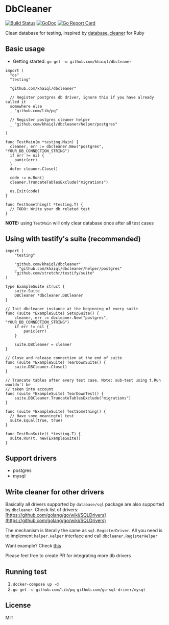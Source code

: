 # DbCleaner

[![Build Status](https://travis-ci.org/khaiql/dbcleaner.svg?branch=master)](https://travis-ci.org/khaiql/dbcleaner) [![GoDoc](https://godoc.org/github.com/khaiql/dbcleaner?status.svg)](https://godoc.org/github.com/khaiql/dbcleaner) [![Go Report Card](https://goreportcard.com/badge/github.com/khaiql/dbcleaner)](https://goreportcard.com/report/github.com/khaiql/dbcleaner)

Clean database for testing, inspired by [database_cleaner](https://github.com/DatabaseCleaner/database_cleaner) for Ruby

## Basic usage

* Getting started: `go get -u github.com/khaiql/dbcleaner`

```
import (
  "os"
  "testing"

  "github.com/khaiql/dbcleaner"

  // Register postgres db driver, ignore this if you have already called it
  somewhere else
  _ "github.com/lib/pq"

  // Register postgres cleaner helper
  _ "github.com/khaiql/dbcleaner/helper/postgres"

)

func TestMain(m *testing.Main) {
  cleaner, err := dbcleaner.New("postgres", "YOUR_DB_CONNECTION_STRING")
  if err != nil {
    panic(err)
  }
  defer cleaner.Close()

  code := m.Run()
  cleaner.TruncateTablesExclude("migrations")

  os.Exit(code)
}

func TestSomething(t *testing.T) {
  // TODO: Write your db related test
}
```

**NOTE:** using `TestMain` will only clear database once after all test cases

## Using with testify's suite (recommended)

```
import (
	"testing"

	"github.com/khaiql/dbcleaner"
	_ "github.com/khaiql/dbcleaner/helper/postgres"
	"github.com/stretchr/testify/suite"
)

type ExampleSuite struct {
	suite.Suite
	DBCleaner *dbcleaner.DBCleaner
}

// Init dbcleaner instance at the beginning of every suite
func (suite *ExampleSuite) SetupSuite() {
	cleaner, err := dbcleaner.New("postgres", "YOUR_DB_CONNECTION_STRING")
	if err != nil {
		panic(err)
	}

	suite.DBCleaner = cleaner
}

// Close and release connection at the end of suite
func (suite *ExampleSuite) TearDownSuite() {
	suite.DBCleaner.Close()
}

// Truncate tables after every test case. Note: sub-test using t.Run wouldn't be
// taken into account
func (suite *ExampleSuite) TearDownTest() {
	suite.DBCleaner.TruncateTablesExclude("migrations")
}

func (suite *ExampleSuite) TestSomething() {
  // Have some meaningful test
  suite.Equal(true, true)
}

func TestRunSuite(t *testing.T) {
  suite.Run(t, new(ExampleSuite))
}
```

## Support drivers

* postgres
* mysql

## Write cleaner for other drivers

Basically all drivers supported by `database/sql` package are also supported by
`dbcleaner`. Check list of drivers:
[https://github.com/golang/go/wiki/SQLDrivers](https://github.com/golang/go/wiki/SQLDrivers)

The mechanism is literally the same as `sql.RegisterDriver`. All you need is to
implement `helper.Helper` interface and call `dbcleaner.RegisterHelper`

Want example? Check [this](https://github.com/khaiql/dbcleaner/tree/master/helper/pq)

Please feel free to create PR for integrating more db drivers

## Running test

1. `docker-compose up -d`
1. `go get -u github.com/lib/pq github.com/go-sql-driver/mysql`

## License

MIT
